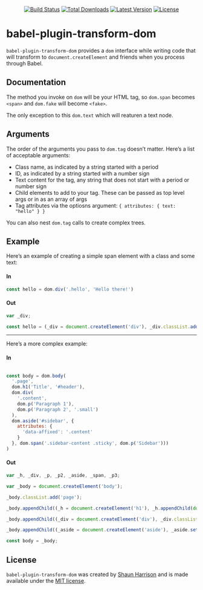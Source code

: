 <p align="center">
<a href="https://travis-ci.org/shnhrrsn/babel-plugin-transform-dom"><img src="https://img.shields.io/travis/shnhrrsn/babel-plugin-transform-dom.svg" alt="Build Status"></a>
<a href="https://www.npmjs.com/package/babel-plugin-transform-dom"><img src="https://img.shields.io/npm/dt/babel-plugin-transform-dom.svg" alt="Total Downloads"></a>
<a href="https://www.npmjs.com/package/babel-plugin-transform-dom"><img src="https://img.shields.io/npm/v/babel-plugin-transform-dom.svg" alt="Latest Version"></a>
<a href="https://www.npmjs.com/package/babel-plugin-transform-dom"><img src="https://img.shields.io/npm/l/babel-plugin-transform-dom.svg" alt="License"></a>
</p>

# babel-plugin-transform-dom

`babel-plugin-transform-dom` provides a `dom` interface while writing code that will transform to `document.createElement` and friends when you process through Babel.

## Documentation

The method you invoke on `dom` will be your HTML tag, so `dom.span` becomes `<span>` and `dom.fake` will become `<fake>`.

The only exception to this `dom.text` which will reaturen a text node.

## Arguments

The order of the arguments you pass to `dom.tag` doesn’t matter.  Here’s a list of acceptable arguments:

* Class name, as indicated by a string started with a period
* ID, as indicated by a string started with a number sign
* Text content for the tag, any string that does not start with a period or number sign
* Child elements to add to your tag.  These can be passed as top level args or in as an array of args
* Tag attributes via the optiosns argument: `{ attributes: { text: "hello" } }`

You can also nest `dom.tag` calls to create complex trees.

## Example

Here’s an example of creating a simple span element with a class and some text:

#### In
```js
const hello = dom.div('.hello', 'Hello there!')
```

#### Out
```js
var _div;

const hello = (_div = document.createElement('div'), _div.classList.add('hello'), _div.appendChild(document.createTextNode('Hello there!')), _div);
```

---

Here’s a more complex example:

#### In
```js

const body = dom.body(
  '.page',
  dom.h1('Title', '#header'),
  dom.div(
    '.content',
    dom.p('Paragraph 1'),
    dom.p('Paragraph 2', '.small')
  ),
  dom.aside('#sidebar', {
    attributes: {
      'data-affixed': '.content'
    }
  }, dom.span('.sidebar-content .sticky', dom.p('Sidebar')))
)

```

#### Out
```js
var _h, _div, _p, _p2, _aside, _span, _p3;

var _body = document.createElement('body');

_body.classList.add('page');

_body.appendChild((_h = document.createElement('h1'), _h.appendChild(document.createTextNode('Title')), _h.setAttribute('id', 'header'), _h));

_body.appendChild((_div = document.createElement('div'), _div.classList.add('content'), _div.appendChild((_p = document.createElement('p'), _p.appendChild(document.createTextNode('Paragraph 1')), _p)), _div.appendChild((_p2 = document.createElement('p'), _p2.appendChild(document.createTextNode('Paragraph 2')), _p2.classList.add('small'), _p2)), _div));

_body.appendChild((_aside = document.createElement('aside'), _aside.setAttribute('id', 'sidebar'), _aside.setAttribute('data-affixed', '.content'), _aside.appendChild((_span = document.createElement('span'), _span.classList.add('sidebar-content', 'sticky'), _span.appendChild((_p3 = document.createElement('p'), _p3.appendChild(document.createTextNode('Sidebar')), _p3)), _span)), _aside));

const body = _body;
```

## License

`babel-plugin-transform-dom` was created by [Shaun Harrison](https://github.com/shnhrrsn) and is made available under the [MIT license](LICENSE).
